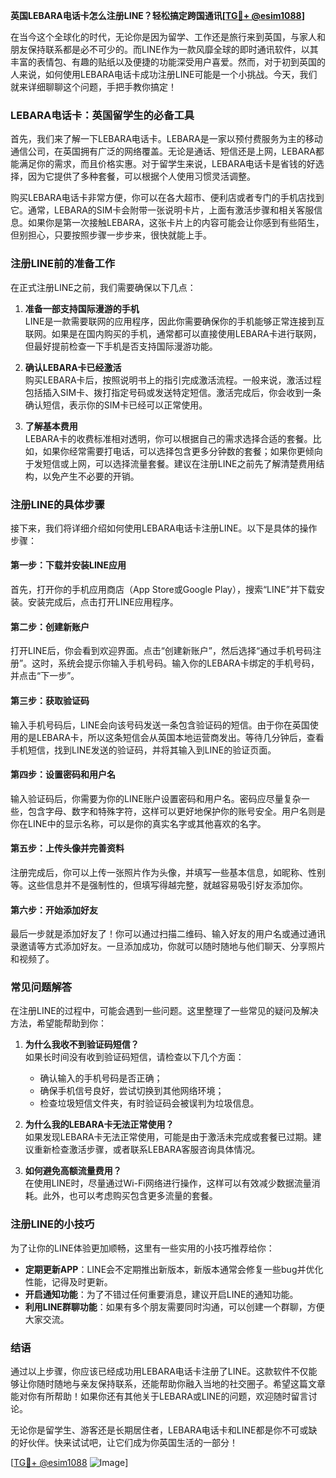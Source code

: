 **英国LEBARA电话卡怎么注册LINE？轻松搞定跨国通讯[[TG💪+ @esim1088](https://t.me/s/esim1088)]**

在当今这个全球化的时代，无论你是因为留学、工作还是旅行来到英国，与家人和朋友保持联系都是必不可少的。而LINE作为一款风靡全球的即时通讯软件，以其丰富的表情包、有趣的贴纸以及便捷的功能深受用户喜爱。然而，对于初到英国的人来说，如何使用LEBARA电话卡成功注册LINE可能是一个小挑战。今天，我们就来详细聊聊这个问题，手把手教你搞定！

### **LEBARA电话卡：英国留学生的必备工具**

首先，我们来了解一下LEBARA电话卡。LEBARA是一家以预付费服务为主的移动通信公司，在英国拥有广泛的网络覆盖。无论是通话、短信还是上网，LEBARA都能满足你的需求，而且价格实惠。对于留学生来说，LEBARA电话卡是省钱的好选择，因为它提供了多种套餐，可以根据个人使用习惯灵活调整。

购买LEBARA电话卡非常方便，你可以在各大超市、便利店或者专门的手机店找到它。通常，LEBARA的SIM卡会附带一张说明卡片，上面有激活步骤和相关客服信息。如果你是第一次接触LEBARA，这张卡片上的内容可能会让你感到有些陌生，但别担心，只要按照步骤一步步来，很快就能上手。

### **注册LINE前的准备工作**

在正式注册LINE之前，我们需要确保以下几点：

1. **准备一部支持国际漫游的手机**  
   LINE是一款需要联网的应用程序，因此你需要确保你的手机能够正常连接到互联网。如果是在国内购买的手机，通常都可以直接使用LEBARA卡进行联网，但最好提前检查一下手机是否支持国际漫游功能。

2. **确认LEBARA卡已经激活**  
   购买LEBARA卡后，按照说明书上的指引完成激活流程。一般来说，激活过程包括插入SIM卡、拨打指定号码或发送特定短信。激活完成后，你会收到一条确认短信，表示你的SIM卡已经可以正常使用。

3. **了解基本费用**  
   LEBARA卡的收费标准相对透明，你可以根据自己的需求选择合适的套餐。比如，如果你经常需要打电话，可以选择包含更多分钟数的套餐；如果你更倾向于发短信或上网，可以选择流量套餐。建议在注册LINE之前先了解清楚费用结构，以免产生不必要的开销。

### **注册LINE的具体步骤**

接下来，我们将详细介绍如何使用LEBARA电话卡注册LINE。以下是具体的操作步骤：

#### **第一步：下载并安装LINE应用**
首先，打开你的手机应用商店（App Store或Google Play），搜索“LINE”并下载安装。安装完成后，点击打开LINE应用程序。

#### **第二步：创建新账户**
打开LINE后，你会看到欢迎界面。点击“创建新账户”，然后选择“通过手机号码注册”。这时，系统会提示你输入手机号码。输入你的LEBARA卡绑定的手机号码，并点击“下一步”。

#### **第三步：获取验证码**
输入手机号码后，LINE会向该号码发送一条包含验证码的短信。由于你在英国使用的是LEBARA卡，所以这条短信会从英国本地运营商发出。等待几分钟后，查看手机短信，找到LINE发送的验证码，并将其输入到LINE的验证页面。

#### **第四步：设置密码和用户名**
输入验证码后，你需要为你的LINE账户设置密码和用户名。密码应尽量复杂一些，包含字母、数字和特殊字符，这样可以更好地保护你的账号安全。用户名则是你在LINE中的显示名称，可以是你的真实名字或其他喜欢的名字。

#### **第五步：上传头像并完善资料**
注册完成后，你可以上传一张照片作为头像，并填写一些基本信息，如昵称、性别等。这些信息并不是强制性的，但填写得越完整，就越容易吸引好友添加你。

#### **第六步：开始添加好友**
最后一步就是添加好友了！你可以通过扫描二维码、输入好友的用户名或通过通讯录邀请等方式添加好友。一旦添加成功，你就可以随时随地与他们聊天、分享照片和视频了。

### **常见问题解答**

在注册LINE的过程中，可能会遇到一些问题。这里整理了一些常见的疑问及解决方法，希望能帮助到你：

1. **为什么我收不到验证码短信？**  
   如果长时间没有收到验证码短信，请检查以下几个方面：
   - 确认输入的手机号码是否正确；
   - 确保手机信号良好，尝试切换到其他网络环境；
   - 检查垃圾短信文件夹，有时验证码会被误判为垃圾信息。

2. **为什么我的LEBARA卡无法正常使用？**  
   如果发现LEBARA卡无法正常使用，可能是由于激活未完成或套餐已过期。建议重新检查激活步骤，或者联系LEBARA客服咨询具体情况。

3. **如何避免高额流量费用？**  
   在使用LINE时，尽量通过Wi-Fi网络进行操作，这样可以有效减少数据流量消耗。此外，也可以考虑购买包含更多流量的套餐。

### **注册LINE的小技巧**

为了让你的LINE体验更加顺畅，这里有一些实用的小技巧推荐给你：

- **定期更新APP**：LINE会不定期推出新版本，新版本通常会修复一些bug并优化性能，记得及时更新。
- **开启通知功能**：为了不错过任何重要消息，建议开启LINE的通知功能。
- **利用LINE群聊功能**：如果有多个朋友需要同时沟通，可以创建一个群聊，方便大家交流。

### **结语**

通过以上步骤，你应该已经成功用LEBARA电话卡注册了LINE。这款软件不仅能够让你随时随地与亲友保持联系，还能帮助你融入当地的社交圈子。希望这篇文章能对你有所帮助！如果你还有其他关于LEBARA或LINE的问题，欢迎随时留言讨论。

无论你是留学生、游客还是长期居住者，LEBARA电话卡和LINE都是你不可或缺的好伙伴。快来试试吧，让它们成为你英国生活的一部分！

[[TG💪+ @esim1088](https://t.me/s/esim1088) ![Image](https://i.postimg.cc/4NQfJmqS/Snipaste-2025-05-13-00-14-12.png)]